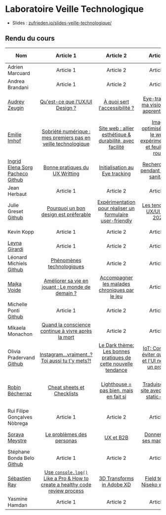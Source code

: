 # Laboratoire Veille Technologique

- Slides : [zufrieden.io/slides-veille-technologique/](https://zufrieden.io/slides-veille-technologique/)

## Rendu du cours

| Nom                              | Article 1     | Article 2     | Article 3     | Article 4     | Article 5     | A propos      |       |
| -------------------------------- |:-------------:|:-------------:|:-------------:|:-------------:|:-------------:|:-------------:| -----:|
| Adrien Marcuard	   			   | Article 1     | Article 2     | Article 3     | Article 4     | Article 5     | A propos      |       |
| Andrea Brandani				   | Article 1     | Article 2     | Article 3     | Article 4     | Article 5     | A propos      |       |
| [Audrey Zeugin](https://audilaraz.github.io)				       | [Qu'est-ce que l'UX/UI Design ?](https://audilaraz.github.io/posts/my-first-post/)     | [À quoi sert l'accessibilité ?](https://audilaraz.github.io/posts/my-second-post/)     | [Eye-tracking, ma vision, mon apprentissage](https://audilaraz.github.io/posts/my-third-post/)     | [E-commerce](https://audilaraz.github.io/posts/my-fourth-post/)     | [Les micro-interactions](https://audilaraz.github.io/posts/my-fifth-post/) et [Système typographique](https://audilaraz.github.io/posts/my-sixth-post/)    | [A propos](https://audilaraz.github.io/about/)      |       |
| [Emilie Imhof](https://emilieimhof.wordpress.com)				       | [Sobriété numérique : mes premiers pas en veille technologique](https://emilieimhof.wordpress.com/2020/11/25/sobriete-numerique-mes-premiers-pas-en-veille-technologique/)  |  [Site web : allier esthétique & durabilité, avec facilité](https://emilieimhof.wordpress.com/2020/12/01/site-web-allier-esthetique-et-durabilite-avec-facilite/)  |  [Image optimisée pour le web : expérimentation et feuille de route](https://emilieimhof.wordpress.com/2020/12/11/site-web-allier-esthetique-durabilite-avec-facilite-2/)  |  [Bien-être numérique : exploration de ses formes et nuances](https://emilieimhof.wordpress.com/2020/12/11/bien-etre-numerique-exploration-de-ses-formes-et-nuances/)  |  [Données personnelles : naviguer tout en gardant le cap vers la liberté](https://emilieimhof.wordpress.com/2020/12/15/donnees-personnelles-naviguer-tout-en-gardant-le-cap-vers-la-liberte/)     | [A propos](https://emilieimhof.wordpress.com/a-propos/)      |       |
| [Ingrid Elena Sorg Pacheco](https://ingridsorg.github.io/LabTech/) [Github](https://github.com/ingridsorg/LabTech/tree/master)		   | [Bonne pratiques du UX Writting](https://github.com/ingridsorg/LabTech/blob/master/content/blog/UXwritting.md)     | [Initialisation au Eye tracking ](https://github.com/ingridsorg/LabTech/blob/master/content/blog/UXEyeTracking.md)     | [Recherche UX pendant la crise sanitaire](https://github.com/ingridsorg/LabTech/blob/master/content/blog/:UXcovid.md)     | Article 4     | Article 5     | A propos      |       |
| Jean Herbaut				       | Article 1     | Article 2     | Article 3     | Article 4     | Article 5     | A propos      |       |
| Julie Greset [Github](https://github.com/julie-greset/labveiltech)				        | [Pourquoi un bon design est préferable](https://leygir.github.io/leyna-blog/posts/aesthetic-usability) | [Expérimentation pour réaliser un formulaire user-friendly](https://leygir.github.io/leyna-blog/posts/experimentation) | [Les tendances UX/UI pour 2021](https://leygir.github.io/leyna-blog/posts/tendancesux-ui) | [L'importance des formulaires](https://leygir.github.io/leyna-blog/posts/formulaires) | [Qu'est-ce que c'est l'UI/UX design ?](https://leygir.github.io/leyna-blog/posts/uxdesign)    | [A propos](https://leygir.github.io/leyna-blog/about/)      |       |
| Kevin Kopp				       | Article 1     | Article 2     | Article 3     | Article 4     | Article 5     | A propos      |       |
| [Leyna Girardi](https://leygir.github.io/leyna-blog/)				       | Article 1     | Article 2     | Article 3     | Article 4     | Article 5     | [A propos](https://leygir.github.io/leyna-blog/about/)      |       |
| Léonard Michiels	[Github](https://github.com/LeonardMichiels/LabVeillTec)			   | [Phénomènes technologiques](https://github.com/LeonardMichiels/LabVeillTec/blob/master/blog/content/post/Ph%C3%A9nom%C3%A8nes%20technologiques.md)     | Article 2     | Article 3     | Article 4     | Article 5     | [A propos](https://github.com/LeonardMichiels/LabVeillTec/blob/master/blog/content/%C3%80%20propos.md)      |       |
| [Majka Voide](https://majka-voide.github.io)				       | [Améliorer sa vie en jouant : Le monde de demain ?](https://majka-voide.github.io/posts/jouer-pour-ameliorer-sa-vie/)     | [Accompagner les malades chroniques par le jeu](https://majka-voide.github.io/posts/accompagnement-soins/)     | Article 3     | Article 4     | Article 5     | [A propos](https://majka-voide.github.io/about/)      |       |
| Michelle Ponti [Github](https://github.com/michelle-po/LabVeilTec)				   | Article 1     | Article 2     | Article 3     | Article 4     | Article 5     | A propos      |       |
| Mikaela Monachon				   | [Quand la conscience continue à vivre après la mort](https://github.com/Keassa/veille-mind-uploading/blob/main/veilleTech/content/posts/my-first-post.md)     | Article 2     | Article 3     | Article 4     | Article 5     | A propos      |       |
| Olivia Pradervand	[Github](https://github.com/olivia-prad/Blog-LabVeilTech) | [Instagram...vraiment..? Toi aussi tu t'y mets?!](https://github.com/olivia-prad/Blog-LabVeilTech/blob/main/quickstart/content/posts/post2_DarkUX.md) | [Le Dark thème: Les bonnes pratiques de cette nouvelle tendance](https://github.com/olivia-prad/Blog-LabVeilTech/blob/main/quickstart/content/posts/post3_DarkThemeUI.md) | [IoT: Comment éviter que l'UX et l'UI ne tuent un produit](https://github.com/olivia-prad/Blog-LabVeilTech/blob/main/quickstart/content/posts/post4_IoT.md) | [Et si les intelligences artificielles avaient un coeur?](https://github.com/olivia-prad/Blog-LabVeilTech/blob/main/quickstart/content/posts/post5_UXandAI.md) | [J'ai testé l'eye tracking. Ça s'est mal passé !](https://github.com/olivia-prad/Blog-LabVeilTech/blob/main/quickstart/content/posts/post6_experimentation.md )    | [A propos](https://github.com/olivia-prad/Blog-LabVeilTech/blob/main/quickstart/content/posts/post1_Intro.md)      |       |
| [Robin Bécherraz](https://blog.robinbecherraz.ch)				   | [Cheat sheets et Checklists](https://blog.robinbecherraz.ch/posts/cheatsheets/) | [Lighthouse = pas bien, mais en fait si](https://blog.robinbecherraz.ch/posts/lighthouse/) | [Traduisons un site avec node-static-i18n](https://blog.robinbecherraz.ch/posts/testonsi18n/) | [i18n et l10n](https://blog.robinbecherraz.ch/posts/i18netl10n/) | [Pourquoi tester vos sites avec un lecteur d&#39;écran?](https://blog.robinbecherraz.ch/posts/screenreaders/) 	| [A propos](https://blog.robinbecherraz.ch/apropos/)      |       |
| Rui Filipe Gonçalves Nòbrega	   | Article 1     | Article 2     | Article 3     | Article 4     | Article 5     | A propos      |       |
| [Soraya Meystre](https://soraya97.github.io/VeilleTechno/)				   | [Le problèmes des personas](https://soraya97.github.io/VeilleTechno/posts/personas/)     | [UX et B2B](https://soraya97.github.io/VeilleTechno/posts/uxbtob/)     | [Donner vie à ses maquettes](https://soraya97.github.io/VeilleTechno/posts/logiciel/)    | [Grilles de mises en page](https://soraya97.github.io/VeilleTechno/posts/grid/)     | [Page 404](https://soraya97.github.io/VeilleTechno/posts/404page/)     | [A propos](https://soraya97.github.io/VeilleTechno/about/)      |       |
| Stéphane Bonda Belo [Github](https://github.com/Stephane-panda/Stephane-Bonda-Belo)			   | Article 1     | Article 2     | Article 3     | Article 4     | Article 5     | A propos      |       |
| [Sébastien Ray](https://sebastienray.github.io/)				       | [Use `console.log()` Like a Pro & How to create a healthy code review process](https://sebastienray.github.io/posts/consolelog/)     | [3D Transforms in Adobe XD](https://sebastienray.github.io/posts/xd-update/)     | [Field testing Niseko website](https://sebastienray.github.io/posts/eyetracking/)     | [Ethical Design](https://sebastienray.github.io/posts/ethical-design/)    | [Will Robots Replace Designers](https://sebastienray.github.io/posts/willrobotsreplacedesigners/)     | [A propos](https://sebastienray.github.io/about/)      |       |
| Yasmine Hamdan				   | Article 1     | Article 2     | Article 3     | Article 4     | Article 5     | A propos      |       |


